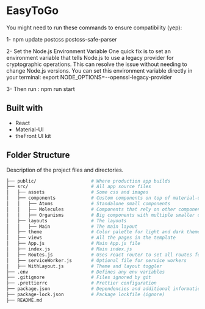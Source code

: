 # EasyToGo

You might need to run these commands to ensure compatibility (yep):

1- npm update postcss postcss-safe-parser

2- Set the Node.js Environment Variable
One quick fix is to set an environment variable that tells Node.js to use a legacy provider for cryptographic operations. This can resolve the issue without needing to change Node.js versions. You can set this environment variable directly in your terminal:
export NODE_OPTIONS=--openssl-legacy-provider

3- Then run : npm run start

## Built with

- React
- Material-UI
- theFront UI kit

## Folder Structure

Description of the project files and directories.

```bash
├── public/                    # Where production app builds
├── src/                       # All app source files
│   ├── assets                 # Some css and images
│   ├── components             # Custom components on top of material-ui
│   │   ├── Atoms              # Standalone small components
│   │   ├── Molecules          # Components that rely on other components
│   │   ├── Organisms          # Big components with multiple smaller ones
│   ├── layouts                # The layouts
│   │   ├── Main               # The main layout
│   ├── theme                  # Color palette for light and dark themes
│   ├── views                  # All the pages in the template
│   ├── App.js                 # Main App.js file
│   ├── index.js               # Main index.js
│   ├── Routes.js              # Uses react router to set all routes for app
│   ├── serviceWorker.js       # Optional file for service workers
│   ├── WithLayout.js          # Theme and layout toggler
├── .env                       # Defines any env variables
├── .gitignore                 # Files ignored by git
├── .prettierrc                # Prettier configuration
├── package.json               # Dependencies and additional information
├── package-lock.json          # Package lockfile (ignore)
├── README.md
```
